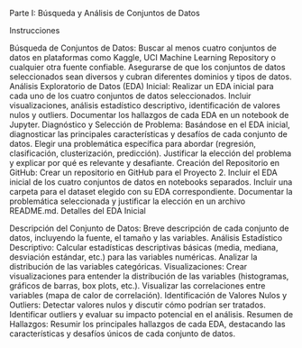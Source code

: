 Parte I: Búsqueda y Análisis de Conjuntos de Datos

Instrucciones

Búsqueda de Conjuntos de Datos:
Buscar al menos cuatro conjuntos de datos en plataformas como Kaggle, UCI Machine Learning Repository o cualquier otra fuente confiable.
Asegurarse de que los conjuntos de datos seleccionados sean diversos y cubran diferentes dominios y tipos de datos.
Análisis Exploratorio de Datos (EDA) Inicial:
Realizar un EDA inicial para cada uno de los cuatro conjuntos de datos seleccionados.
Incluir visualizaciones, análisis estadístico descriptivo, identificación de valores nulos y outliers.
Documentar los hallazgos de cada EDA en un notebook de Jupyter.
Diagnóstico y Selección de Problema:
Basándose en el EDA inicial, diagnosticar las principales características y desafíos de cada conjunto de datos.
Elegir una problemática específica para abordar (regresión, clasificación, clusterización, predicción).
Justificar la elección del problema y explicar por qué es relevante y desafiante.
Creación del Repositorio en GitHub:
Crear un repositorio en GitHub para el Proyecto 2.
Incluir el EDA inicial de los cuatro conjuntos de datos en notebooks separados.
Incluir una carpeta para el dataset elegido con su EDA correspondiente.
Documentar la problemática seleccionada y justificar la elección en un archivo README.md.
Detalles del EDA Inicial

Descripción del Conjunto de Datos:
Breve descripción de cada conjunto de datos, incluyendo la fuente, el tamaño y las variables.
Análisis Estadístico Descriptivo:
Calcular estadísticas descriptivas básicas (media, mediana, desviación estándar, etc.) para las variables numéricas.
Analizar la distribución de las variables categóricas.
Visualizaciones:
Crear visualizaciones para entender la distribución de las variables (histogramas, gráficos de barras, box plots, etc.).
Visualizar las correlaciones entre variables (mapa de calor de correlación).
Identificación de Valores Nulos y Outliers:
Detectar valores nulos y discutir cómo podrían ser tratados.
Identificar outliers y evaluar su impacto potencial en el análisis.
Resumen de Hallazgos:
Resumir los principales hallazgos de cada EDA, destacando las características y desafíos únicos de cada conjunto de datos.
